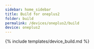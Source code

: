 ```yaml
---
sidebar: home_sidebar
title: Build for oneplus2
folder: build
permalink: /devices/oneplus2/build
device: oneplus2
---
```

{% include templates/device_build.md %}
